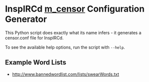 # InspIRCd [m_censor](https://docs.inspircd.org/3/modules/censor/) Configuration Generator
This Python script does exactly what its name infers - it generates a censor.conf file for InspIRCd.

To see the available help options, run the script with `--help`.

## Example Word Lists
* http://www.bannedwordlist.com/lists/swearWords.txt

